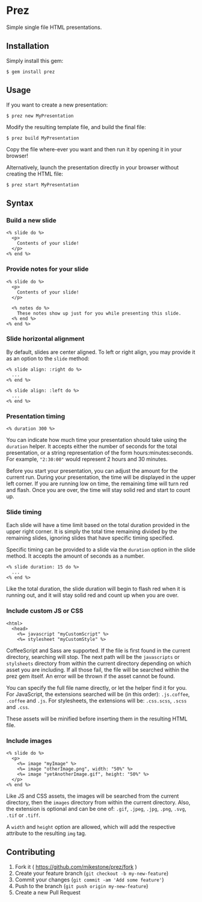 # Prez

Simple single file HTML presentations.

## Installation

Simply install this gem:

    $ gem install prez

## Usage

If you want to create a new presentation:

    $ prez new MyPresentation

Modify the resulting template file, and build the final file:

    $ prez build MyPresentation

Copy the file where-ever you want and then run it by opening it in
your browser!

Alternatively, launch the presentation directly in your browser
without creating the HTML file:

    $ prez start MyPresentation

## Syntax

### Build a new slide

```erb
<% slide do %>
  <p>
    Contents of your slide!
  </p>
<% end %>
```

### Provide notes for your slide

```erb
<% slide do %>
  <p>
    Contents of your slide!
  </p>

  <% notes do %>
    These notes show up just for you while presenting this slide.
  <% end %>
<% end %>
```

### Slide horizontal alignment

By default, slides are center aligned.  To left or right align, you
may provide it as an option to the <code>slide</code> method:

```erb
<% slide align: :right do %>
  ...
<% end %>

<% slide align: :left do %>
  ...
<% end %>
```

### Presentation timing

```erb
<% duration 300 %>
```

You can indicate how much time your presentation should take using the
<code>duration</code> helper.  It accepts either the number of seconds
for the total presentation, or a string representation of the form
hours:minutes:seconds.  For example, <code>"2:30:00"</code> would
represent 2 hours and 30 minutes.

Before you start your presentation, you can adjust the amount for the
current run.  During your presentation, the time will be displayed in
the upper left corner.  If you are running low on time, the remaining
time will turn red and flash.  Once you are over, the time will stay
solid red and start to count up.

### Slide timing

Each slide will have a time limit based on the total duration provided
in the upper right corner.  It is simply the total time remaining
divided by the remaining slides, ignoring slides that have specific
timing specified.

Specific timing can be provided to a slide via the
<code>duration</code> option in the slide method.  It accepts the
amount of seconds as a number.

```erb
<% slide duration: 15 do %>
  ...
<% end %>
```

Like the total duration, the slide duration will begin to flash red
when it is running out, and it will stay solid red and count up when
you are over.

### Include custom JS or CSS

```erb
<html>
  <head>
    <%= javascript "myCustomScript" %>
    <%= stylesheet "myCustomStyle" %>
```

CoffeeScript and Sass are supported.  If the file is first found in
the current directory, searching will stop.  The next path will be the
<code>javascripts</code> or <code>stylsheets</code> directory from
within the current directory depending on which asset you are
including.  If all those fail, the file will be searched within the
prez gem itself.  An error will be thrown if the asset cannot be
found.

You can specify the full file name directly, or let the helper find it
for you.  For JavaScript, the extensions searched will be (in this
order): <code>.js.coffee</code>, <code>.coffee</code> and
<code>.js</code>.  For stylesheets, the extensions will be:
<code>.css.scss</code>, <code>.scss</code> and <code>.css</code>.

These assets will be minified before inserting them in the resulting
HTML file.

### Include images

```erb
<% slide do %>
  <p>
    <%= image "myImage" %>
    <%= image "otherImage.png", width: "50%" %>
    <%= image "yetAnotherImage.gif", height: "50%" %>
  </p>
<% end %>
```

Like JS and CSS assets, the images will be searched from the current
directory, then the <code>images</code> directory from within the
current directory.  Also, the extension is optional and can be one of:
<code>.gif</code>, <code>.jpeg</code>, <code>.jpg</code>,
<code>.png</code>, <code>.svg</code>, <code>.tif</code> or
<code>.tiff</code>.

A <code>width</code> and <code>height</code> option are allowed, which
will add the respective attribute to the resulting <code>img</code>
tag.

## Contributing

1. Fork it ( https://github.com/mikestone/prez/fork )
2. Create your feature branch (`git checkout -b my-new-feature`)
3. Commit your changes (`git commit -am 'Add some feature'`)
4. Push to the branch (`git push origin my-new-feature`)
5. Create a new Pull Request
